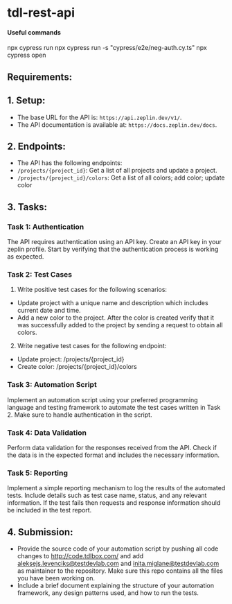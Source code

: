 # tdl-rest-api

#### Useful commands
npx cypress run
npx cypress run -s "cypress/e2e/neg-auth.cy.ts"
npx cypress open

## Requirements:
## 1. Setup:
- The base URL for the API is: `https://api.zeplin.dev/v1/`.
- The API documentation is available at: `https://docs.zeplin.dev/docs`.
## 2. Endpoints:
- The API has the following endpoints:
- `/projects/{project_id}`: Get a list of all projects and update a project.
- `/projects/{project_id}/colors`: Get a list of all colors; add color; update color
## 3. Tasks:
### Task 1: Authentication
The API requires authentication using an API key. Create an API key in your zeplin
profile.
Start by verifying that the authentication process is working as expected.
### Task 2: Test Cases
1. Write positive test cases for the following scenarios:
- Update project with a unique name and description which includes current date
and time.
- Add a new color to the project. After the color is created verify that it was
successfully added to the project by sending a request to obtain all colors.
2. Write negative test cases for the following endpoint:
- Update project: /projects/{project_id}
- Create color: /projects/{project_id}/colors
### Task 3: Automation Script
Implement an automation script using your preferred programming language and testing
framework to automate the test cases written in Task 2.
Make sure to handle authentication in the script.
### Task 4: Data Validation
Perform data validation for the responses received from the API. Check if the data is in
the expected format and includes the necessary information.
### Task 5: Reporting
Implement a simple reporting mechanism to log the results of the automated tests.
Include details such as test case name, status, and any relevant information. If the test
fails then requests and response information should be included in the test report.
## 4. Submission:
- Provide the source code of your automation script by pushing all code changes to
http://code.tdlbox.com/ and add aleksejs.levenciks@testdevlab.com and
inita.miglane@testdevlab.com as maintainer to the repository. Make sure this repo contains all
the files you have been working on.
- Include a brief document explaining the structure of your automation framework, any design
patterns used, and how to run the tests.
